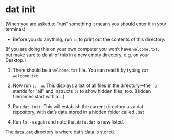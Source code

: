 # dat init

(When you are asked to “run” something it means you should enter it in your terminal.)

* Before you do anything, run `ls` to print out the contents of this directory.

(If you are doing this on your own computer you won’t have `welcome.txt`, but make sure to do all of this in a new empty directory, e.g. on your Desktop.)

1. There should be a `welcome.txt` file. You can read it by typing `cat welcome.txt`.

1. Now run `ls -a`. This displays a list of all files in the directory—the `-a` stands for “all” and instructs `ls` to show hidden files, too. (Hidden filenames start with a `.`.)

1. Run `dat init`. This will establish the current directory as a dat repository, with dat’s data stored in a hidden folder called `.dat`.

1. Run `ls -a` again and note that `data.dat` is now listed.

The `data.dat` directory is where dat’s data is stored.
